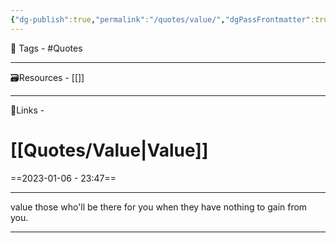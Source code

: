 ```yaml
---
{"dg-publish":true,"permalink":"/quotes/value/","dgPassFrontmatter":true,"noteIcon":"3","created":"2023-11-14T21:08:39.741+05:30","updated":"2023-12-12T23:34:38.892+05:30"}
---
```


🧶 Tags - #Quotes 

---
🗃Resources - [[]]

---
🔗Links -

# [[Quotes/Value\|Value]]
==2023-01-06 - 23:47==

---
value those who'll be there for you when they have nothing to gain from you.

---
